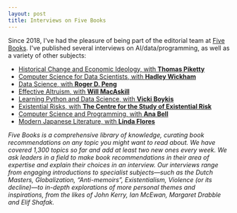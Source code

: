 ```yaml
---
layout: post
title: Interviews on Five Books
---
```


Since 2018, I've had the pleasure of being part of the editorial team at [Five Books](https://www.fivebooks.com). I've published several interviews on AI/data/programming, as well as a variety of other subjects:

* [Historical Change and Economic Ideology, with **Thomas Piketty**](https://fivebooks.com/best-books/economic-ideology-thomas-piketty/)
* [Computer Science for Data Scientists, with **Hadley Wickham**](https://fivebooks.com/best-books/computer-science-data-science-hadley-wickham/)
* [Data Science, with **Roger D. Peng**](https://fivebooks.com/best-books/data-science-roger-peng/)
* [Effective Altruism, with **Will MacAskill**](https://fivebooks.com/best-books/effective-altruism-will-macaskill/)
* [Learning Python and Data Science, with **Vicki Boykis**](https://fivebooks.com/best-books/learning-python-and-data-science-vicki-boykis/)
* [Existential Risks, with **The Centre for the Study of Existential Risk**](https://fivebooks.com/best-books/existential-risks-cambridge-cser/)
* [Computer Science and Programming, with **Ana Bell**](https://fivebooks.com/best-books/programming-computer-science-ana-bell/)
* [Modern Japanese Literature, with **Linda Flores**](https://fivebooks.com/best-books/modern-japanese-literature-linda-flores/)

_Five Books is a comprehensive library of knowledge, curating book recommendations on any topic you might want to read about. We have covered 1,300 topics so far and add at least two new ones every week. We ask leaders in a field to make book recommendations in their area of expertise and explain their choices in an interview. Our interviews range from engaging introductions to specialist subjects—such as the Dutch Masters, Globalization, “Anti-memoirs”, Existentialism, Violence (or its decline)—to in-depth explorations of more personal themes and inspirations, from the likes of John Kerry, Ian McEwan, Margaret Drabble and Elif Shafak._
